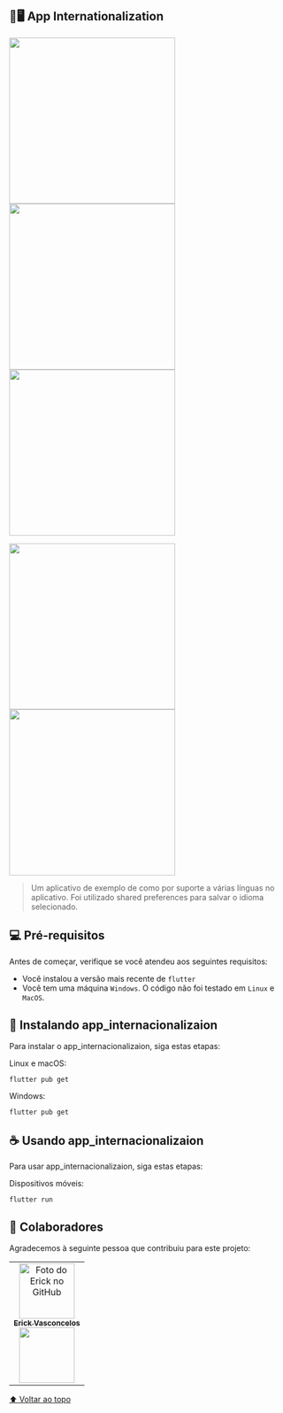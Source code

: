 <div id="inicio"></div>

## 📱🖥 App Internationalization

<img src="https://i.imgur.com/lD6y4ZE.jpg" height="300em"> <img src="https://i.imgur.com/iPy4nXB.jpg" height="300em"> <img src="https://i.imgur.com/T7v8bZd.jpg" height="300em">

<img src="https://i.imgur.com/yx9K7GQ.jpg" height="300em"> <img src="https://i.imgur.com/SAsPqJW.jpg" height="300em">

> Um aplicativo de exemplo de como por suporte a várias línguas no aplicativo. Foi utilizado shared preferences para salvar o idioma selecionado.

## 💻 Pré-requisitos

Antes de começar, verifique se você atendeu aos seguintes requisitos:
* Você instalou a versão mais recente de `flutter`
* Você tem uma máquina `Windows`. O código não foi testado em `Linux` e `MacOS`.

## 🚀 Instalando app_internacionalizaion

Para instalar o app_internacionalizaion, siga estas etapas:

Linux e macOS:
```
flutter pub get
```

Windows:
```
flutter pub get
```

## ☕ Usando app_internacionalizaion

Para usar app_internacionalizaion, siga estas etapas:

Dispositivos móveis:
```
flutter run
```


## 🤝 Colaboradores

Agradecemos à seguinte pessoa que contribuiu para este projeto:

<table>
  <tr>
    <td align="center">
      <a href="#">
        <img src="https://avatars3.githubusercontent.com/u/31936044" width="100px;" alt="Foto do Erick no GitHub"/><br>
        <sub>
          <b>Erick Vasconcelos</b>
        </sub><br>
        <a href="https://www.buymeacoffee.com/erickzaunlab" target="_blank"><img src="https://raw.githubusercontent.com/appcraftstudio/buymeacoffee/master/Images/snapshot-bmc-button.png" width="100px;"></a>
      </a>
    </td>
  </tr>
</table>


[⬆ Voltar ao topo](#-app_internationalization)<br>
